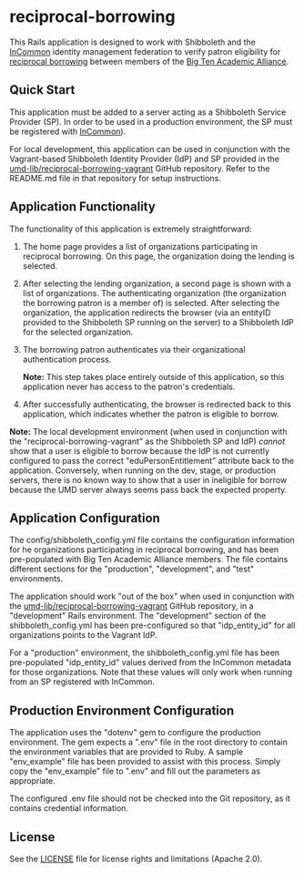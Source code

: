# reciprocal-borrowing

This Rails application is designed to work with Shibboleth and the
[InCommon](https://www.incommon.org/) identity management federation to verify
patron eligibility for
[reciprocal borrowing](https://www.btaa.org/projects/library/reciprocal-borrowing/introduction)
between members of the [Big Ten Academic Alliance](https://www.btaa.org/).

## Quick Start

This application must be added to a server acting as a Shibboleth Service
Provider (SP). In order to be used in a production environment, the SP must be
registered with [InCommon](https://www.incommon.org/)).

For local development, this application can be used in conjunction with the
Vagrant-based Shibboleth Identity Provider (IdP) and SP provided in the
[umd-lib/reciprocal-borrowing-vagrant](https://github.com/umd-lib/reciprocal-borrowing-vagrant)
GitHub repository. Refer to the README.md file in that repository for setup
instructions.

## Application Functionality

The functionality of this application is extremely straightforward:

1) The home page provides a list of organizations participating in reciprocal
   borrowing. On this page, the organization doing the lending is selected.

2) After selecting the lending organization, a second page is shown with a
   list of organizations. The authenticating organization (the organization the
   borrowing patron is a member of) is selected. After selecting the
   organization, the application redirects the browser (via an entityID provided
   to the Shibboleth SP running on the server) to a Shibboleth IdP for the
   selected organization.

3) The borrowing patron authenticates via their organizational authentication
   process.

   **Note:** This step takes place entirely outside of this application, so this
   application never has access to the patron's credentials.

4) After successfully authenticating, the browser is redirected back to this
   application, which indicates whether the patron is eligible to borrow.

**Note:** The local development environment (when used in conjunction with the
"reciprocal-borrowing-vagrant" as the Shibboleth SP and IdP) *cannot* show that
a user is eligible to borrow because the IdP is not currently configured to pass
the correct "eduPersonEntitlement" attribute back to the application.
Conversely, when running on the dev, stage, or production servers, there is no
known way to show that a user in ineligible for borrow because the UMD server
always seems pass back the expected property.

## Application Configuration

The config/shibboleth_config.yml file contains the configuration information for
he organizations participating in reciprocal borrowing, and has been
pre-populated with Big Ten Academic Alliance members. The file contains
different sections for the "production", "development", and "test" environments.

The application should work "out of the box" when used in conjunction with the
[umd-lib/reciprocal-borrowing-vagrant](https://github.com/umd-lib/reciprocal-borrowing-vagrant)
GitHub repository, in a "development" Rails environment. The "development"
section of the shibboleth_config.yml has been pre-configured so that
"idp_entity_id" for all organizations points to the Vagrant IdP.

For a "production" environment, the shibboleth_config.yml file has been
pre-populated "idp_entity_id" values derived from the InCommon metadata for
those organizations. Note that these values will only work when running from an
SP registered with InCommon.

## Production Environment Configuration

The application uses the "dotenv" gem to configure the production environment.
The gem expects a ".env" file in the root directory to contain the environment
variables that are provided to Ruby. A sample "env_example" file has been
provided to assist with this process. Simply copy the "env_example" file to
".env" and fill out the parameters as appropriate.

The configured .env file should not be checked into the Git repository, as it
contains credential information.

## License

See the [LICENSE](LICENSE.md) file for license rights and limitations
(Apache 2.0).
